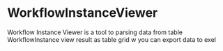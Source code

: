 # WorkflowInstanceViewer



Workflow Instance Viewer is a tool to parsing data from table WorkflowInstance view result as table grid w you can export data to exel
